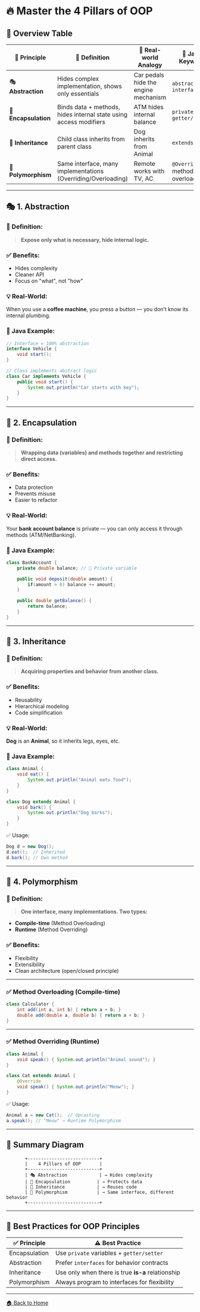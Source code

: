 # 🔥 **Master the 4 Pillars of OOP**


## 🧭 Overview Table

| 🧱 Principle         | 💬 Definition                                                     | 🧠 Real-world Analogy                | 🔧 Java Keyword                 |
| -------------------- | ----------------------------------------------------------------- | ------------------------------------ | ------------------------------- |
| 🎭 **Abstraction**   | Hides complex implementation, shows only essentials               | Car pedals hide the engine mechanism | `abstract`, `interface`         |
| 🔐 **Encapsulation** | Binds data + methods, hides internal state using access modifiers | ATM hides internal balance           | `private`, `getter/setter`      |
| 🧬 **Inheritance**   | Child class inherits from parent class                            | Dog inherits from Animal             | `extends`                       |
| 🧠 **Polymorphism**  | Same interface, many implementations (Overriding/Overloading)     | Remote works with TV, AC             | `@Override`, method overloading |

---

## 🎭 1. **Abstraction**

### 📌 Definition:

> **Expose only what is necessary, hide internal logic.**

### ✅ Benefits:

* Hides complexity
* Cleaner API
* Focus on "what", not "how"

### 💡 Real-World:

When you use a **coffee machine**, you press a button — you don’t know its internal plumbing.

### 🔧 Java Example:

```java
// Interface = 100% abstraction
interface Vehicle {
    void start();
}

// Class implements abstract logic
class Car implements Vehicle {
    public void start() {
        System.out.println("Car starts with key");
    }
}
```

---

## 🔐 2. **Encapsulation**

### 📌 Definition:

> **Wrapping data (variables) and methods together and restricting direct access.**

### ✅ Benefits:

* Data protection
* Prevents misuse
* Easier to refactor

### 💡 Real-World:

Your **bank account balance** is private — you can only access it through methods (ATM/NetBanking).

### 🔧 Java Example:

```java
class BankAccount {
    private double balance; // 🔐 Private variable

    public void deposit(double amount) {
        if(amount > 0) balance += amount;
    }

    public double getBalance() {
        return balance;
    }
}
```

---

## 🧬 3. **Inheritance**

### 📌 Definition:

> **Acquiring properties and behavior from another class.**

### ✅ Benefits:

* Reusability
* Hierarchical modeling
* Code simplification

### 💡 Real-World:

**Dog** is an **Animal**, so it inherits legs, eyes, etc.

### 🔧 Java Example:

```java
class Animal {
    void eat() {
        System.out.println("Animal eats food");
    }
}

class Dog extends Animal {
    void bark() {
        System.out.println("Dog barks");
    }
}
```

✅ Usage:

```java
Dog d = new Dog();
d.eat();  // Inherited
d.bark(); // Own method
```

---

## 🧠 4. **Polymorphism**

### 📌 Definition:

> **One interface, many implementations. Two types:**

* **Compile-time** (Method Overloading)
* **Runtime** (Method Overriding)

### ✅ Benefits:

* Flexibility
* Extensibility
* Clean architecture (open/closed principle)

---

### ✅ Method Overloading (Compile-time)

```java
class Calculator {
    int add(int a, int b) { return a + b; }
    double add(double a, double b) { return a + b; }
}
```

---

### ✅ Method Overriding (Runtime)

```java
class Animal {
    void speak() { System.out.println("Animal sound"); }
}

class Cat extends Animal {
    @Override
    void speak() { System.out.println("Meow"); }
}
```

✅ Usage:

```java
Animal a = new Cat();  // Upcasting
a.speak(); // "Meow" → Runtime Polymorphism
```

---

## 🔁 Summary Diagram

```
       +---------------------------+
       |    4 Pillars of OOP       |
       +---------------------------+
       | 🎭 Abstraction            | → Hides complexity
       | 🔐 Encapsulation          | → Protects data
       | 🧬 Inheritance            | → Reuses code
       | 🧠 Polymorphism           | → Same interface, different behavior
       +---------------------------+
```

---

## 🧪 Best Practices for OOP Principles

| ✅ Principle   | ⚠️ Best Practice                                  |
| ------------- | ------------------------------------------------- |
| Encapsulation | Use `private` variables + `getter/setter`         |
| Abstraction   | Prefer `interfaces` for behavior contracts        |
| Inheritance   | Use only when there is true **is-a** relationship |
| Polymorphism  | Always program to interfaces for flexibility      |

---
[🏠 Back to Home](../../README.md)